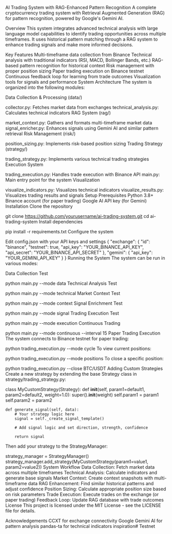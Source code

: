 AI Trading System with RAG-Enhanced Pattern Recognition
A complete cryptocurrency trading system with Retrieval Augmented Generation (RAG) for pattern recognition, powered by Google's Gemini AI.

Overview
This system integrates advanced technical analysis with large language model capabilities to identify trading opportunities across multiple timeframes. It uses historical pattern matching through a RAG system to enhance trading signals and make more informed decisions.

Key Features
Multi-timeframe data collection from Binance
Technical analysis with traditional indicators (RSI, MACD, Bollinger Bands, etc.)
RAG-based pattern recognition for historical context
Risk management with proper position sizing
Paper trading execution on Binance testnet
Continuous feedback loop for learning from trade outcomes
Visualization tools for signals and performance
System Architecture
The system is organized into the following modules:

Data Collection & Processing (data/)

collector.py: Fetches market data from exchanges
technical_analysis.py: Calculates technical indicators
RAG System (rag/)

market_context.py: Gathers and formats multi-timeframe market data
signal_enricher.py: Enhances signals using Gemini AI and similar pattern retrieval
Risk Management (risk/)

position_sizing.py: Implements risk-based position sizing
Trading Strategy (strategy/)

trading_strategy.py: Implements various technical trading strategies
Execution System

trading_execution.py: Handles trade execution with Binance API
main.py: Main entry point for the system
Visualization

visualize_indicators.py: Visualizes technical indicators
visualize_results.py: Visualizes trading results and signals
Setup
Prerequisites
Python 3.8+
Binance account (for paper trading)
Google AI API key (for Gemini)
Installation
Clone the repository

git clone https://github.com/yourusername/ai-trading-system.git
cd ai-trading-system
Install dependencies

pip install -r requirements.txt
Configure the system

Edit config.json with your API keys and settings
{
  "exchange": {
    "id": "binance",
    "testnet": true,
    "api_key": "YOUR_BINANCE_API_KEY",
    "api_secret": "YOUR_BINANCE_API_SECRET"
  },
  "gemini": {
    "api_key": "YOUR_GEMINI_API_KEY"
  }
}
Running the System
The system can be run in various modes:

Data Collection Test

python main.py --mode data
Technical Analysis Test

python main.py --mode technical
Market Context Test

python main.py --mode context
Signal Enrichment Test

python main.py --mode signal
Trading Execution Test

python main.py --mode execution
Continuous Trading

python main.py --mode continuous --interval 15
Paper Trading Execution
The system connects to Binance testnet for paper trading:

python trading_execution.py --mode cycle
To view current positions:

python trading_execution.py --mode positions
To close a specific position:

python trading_execution.py --close BTC/USDT
Adding Custom Strategies
Create a new strategy by extending the base Strategy class in strategy/trading_strategy.py:

class MyCustomStrategy(Strategy):
    def __init__(self, param1=default1, param2=default2, weight=1.0):
        super().__init__(weight)
        self.param1 = param1
        self.param2 = param2
    
    def generate_signal(self, data):
        # Your strategy logic here
        signal = self._create_signal_template()
        
        # Add signal logic and set direction, strength, confidence
        
        return signal
Then add your strategy to the StrategyManager:

strategy_manager = StrategyManager()
strategy_manager.add_strategy(MyCustomStrategy(param1=value1, param2=value2))
System Workflow
Data Collection: Fetch market data across multiple timeframes
Technical Analysis: Calculate indicators and generate base signals
Market Context: Create context snapshots with multi-timeframe data
RAG Enhancement: Find similar historical patterns and adjust confidence
Position Sizing: Calculate appropriate position size based on risk parameters
Trade Execution: Execute trades on the exchange (or paper trading)
Feedback Loop: Update RAG database with trade outcomes
License
This project is licensed under the MIT License - see the LICENSE file for details.

Acknowledgements
CCXT for exchange connectivity
Google Gemini AI for pattern analysis
pandas-ta for technical indicators inspiration# Testnet